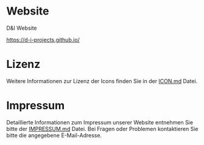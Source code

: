 # Website
D&amp;I Website

https://d-i-projects.github.io/

# Lizenz
Weitere Informationen zur Lizenz der Icons finden Sie in der [ICON.md](https://github.com/D-I-Projects/d-i-projects.github.io/blob/main/FONTAWESOME.md) Datei.

# Impressum
Detaillierte Informationen zum Impressum unserer Website entnehmen Sie bitte der [IMPRESSUM.md](https://github.com/D-I-Projects/d-i-projects.github.io/blob/main/IMPRESSUM.md) Datei. Bei Fragen oder Problemen kontaktieren Sie bitte die angegebene E-Mail-Adresse.
